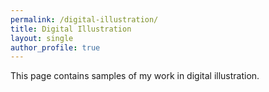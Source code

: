 ```yaml
---
permalink: /digital-illustration/
title: Digital Illustration
layout: single
author_profile: true
---
```


This page contains samples of my work in digital illustration.



